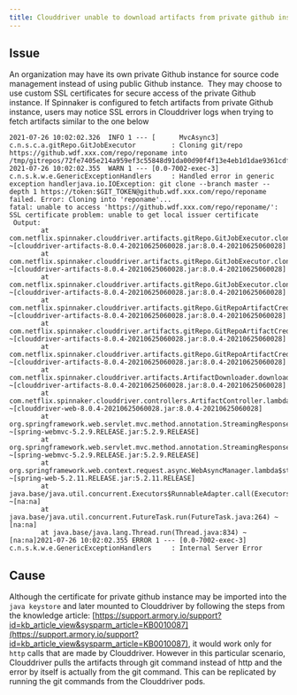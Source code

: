 ```yaml
---
title: Clouddriver unable to download artifacts from private github instance due to SSL errors
---
```


## Issue
An organization may have its own private Github instance for source code management instead of using public Github instance.  They may choose to use custom SSL certificates for secure access of the private Github instance. If Spinnaker is configured to fetch artifacts from private Github instance, users may notice SSL errors in Clouddriver logs when trying to fetch artifacts similar to the one below

```
2021-07-26 10:02:02.326  INFO 1 --- [      MvcAsync3] c.n.s.c.a.gitRepo.GitJobExecutor         : Cloning git/repo https://github.wdf.xxx.com/repo/reponame into /tmp/gitrepos/72fe7405e214a959ef3c55848d91da00d90f4f13e4eb1d1dae9361cdf0c93dd5
2021-07-26 10:02:02.355  WARN 1 --- [0.0-7002-exec-3] c.n.s.k.w.e.GenericExceptionHandlers     : Handled error in generic exception handlerjava.io.IOException: git clone --branch master --depth 1 https://token:$GIT_TOKEN@github.wdf.xxx.com/repo/reponame failed. Error: Cloning into 'reponame'...
fatal: unable to access 'https://github.wdf.xxx.com/repo/reponame/': SSL certificate problem: unable to get local issuer certificate
 Output:
        at com.netflix.spinnaker.clouddriver.artifacts.gitRepo.GitJobExecutor.cloneBranchOrTag(GitJobExecutor.java:156) ~[clouddriver-artifacts-8.0.4-20210625060028.jar:8.0.4-20210625060028]
        at com.netflix.spinnaker.clouddriver.artifacts.gitRepo.GitJobExecutor.clone(GitJobExecutor.java:138) ~[clouddriver-artifacts-8.0.4-20210625060028.jar:8.0.4-20210625060028]
        at com.netflix.spinnaker.clouddriver.artifacts.gitRepo.GitJobExecutor.cloneOrPull(GitJobExecutor.java:98) ~[clouddriver-artifacts-8.0.4-20210625060028.jar:8.0.4-20210625060028]
        at com.netflix.spinnaker.clouddriver.artifacts.gitRepo.GitRepoArtifactCredentials.getInputStream(GitRepoArtifactCredentials.java:126) ~[clouddriver-artifacts-8.0.4-20210625060028.jar:8.0.4-20210625060028]
        at com.netflix.spinnaker.clouddriver.artifacts.gitRepo.GitRepoArtifactCredentials.getLockedInputStream(GitRepoArtifactCredentials.java:93) ~[clouddriver-artifacts-8.0.4-20210625060028.jar:8.0.4-20210625060028]
        at com.netflix.spinnaker.clouddriver.artifacts.gitRepo.GitRepoArtifactCredentials.download(GitRepoArtifactCredentials.java:69) ~[clouddriver-artifacts-8.0.4-20210625060028.jar:8.0.4-20210625060028]
        at com.netflix.spinnaker.clouddriver.artifacts.ArtifactDownloader.download(ArtifactDownloader.java:37) ~[clouddriver-artifacts-8.0.4-20210625060028.jar:8.0.4-20210625060028]
        at com.netflix.spinnaker.clouddriver.controllers.ArtifactController.lambda$fetch$0(ArtifactController.java:67) ~[clouddriver-web-8.0.4-20210625060028.jar:8.0.4-20210625060028]
        at org.springframework.web.servlet.mvc.method.annotation.StreamingResponseBodyReturnValueHandler$StreamingResponseBodyTask.call(StreamingResponseBodyReturnValueHandler.java:111) ~[spring-webmvc-5.2.9.RELEASE.jar:5.2.9.RELEASE]
        at org.springframework.web.servlet.mvc.method.annotation.StreamingResponseBodyReturnValueHandler$StreamingResponseBodyTask.call(StreamingResponseBodyReturnValueHandler.java:98) ~[spring-webmvc-5.2.9.RELEASE.jar:5.2.9.RELEASE]
        at org.springframework.web.context.request.async.WebAsyncManager.lambda$startCallableProcessing$4(WebAsyncManager.java:337) ~[spring-web-5.2.11.RELEASE.jar:5.2.11.RELEASE]
        at java.base/java.util.concurrent.Executors$RunnableAdapter.call(Executors.java:515) ~[na:na]
        at java.base/java.util.concurrent.FutureTask.run(FutureTask.java:264) ~[na:na]
        at java.base/java.lang.Thread.run(Thread.java:834) ~[na:na]2021-07-26 10:02:02.355 ERROR 1 --- [0.0-7002-exec-3] c.n.s.k.w.e.GenericExceptionHandlers     : Internal Server Error
```

## Cause
Although the certificate for private github instance may be imported into the ```java keystore``` and later mounted to Clouddriver by following the steps from the knowledge article: [https://support.armory.io/support?id=kb_article_view&sysparm_article=KB0010087](https://support.armory.io/support?id=kb_article_view&sysparm_article=KB0010087), it would work only for ```http``` calls that are made by Clouddriver.
However in this particular scenario, Clouddriver pulls the artifacts through git command instead of http and the error by itself is actually from the git command. This can be replicated by running the git commands from the Clouddriver pods.

